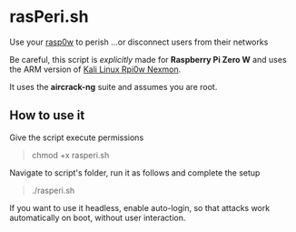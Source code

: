 # rasPeri.sh
Use your [rasp0w](https://www.raspberrypi.org/products/raspberry-pi-zero-w/) to perish ...or disconnect users from their networks

Be careful, this script is *explicitly* made for **Raspberry Pi Zero W** and uses the ARM version of [Kali Linux Rpi0w Nexmon](https://www.kali.org/get-kali/#kali-arm).

It uses the **aircrack-ng** suite and assumes you are root.

## How to use it

Give the script execute permissions
> chmod +x rasperi.sh

Navigate to script's folder, run it as follows and complete the setup
> ./rasperi.sh

If you want to use it headless, enable auto-login, so that attacks work automatically on boot, without user interaction.
